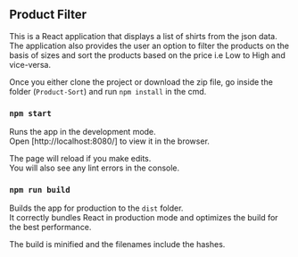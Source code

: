 ## Product Filter

This is a React application that displays a list of shirts from the json data. The application also provides the user an option to filter the products on the basis of sizes and sort the products based on the price i.e Low to High and vice-versa.

Once you either clone the project or download the zip file, go inside the folder (`Product-Sort`) and run `npm install` in the cmd.

### `npm start`

Runs the app in the development mode.<br />
Open [http://localhost:8080/] to view it in the browser.

The page will reload if you make edits.<br />
You will also see any lint errors in the console.

### `npm run build`

Builds the app for production to the `dist` folder.<br />
It correctly bundles React in production mode and optimizes the build for the best performance.

The build is minified and the filenames include the hashes.<br />
